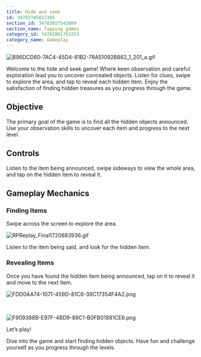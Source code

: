 ```yaml
---
title: Hide and seek
id: 34783745822105
section_id: 34783027542809
section_name: Tapping games
category_id: 34781881763353
category_name: Gameplay
---
```

![B96DCD60-7AC4-45D4-81B2-78A51092B862_1_201_a.gif](https://help.studycat.com/hc/article_attachments/34930712507545)


Welcome to the hide and seek game! Where keen observation and careful exploration lead you to uncover concealed objects. Listen for clues, swipe to explore the area, and tap to reveal each hidden item. Enjoy the satisfaction of finding hidden treasures as you progress through the game.


## Objective


The primary goal of the game is to find all the hidden objects announced. Use your observation skills to uncover each item and progress to the next level.


## Controls


Listen to the item being announced, swipe sideways to view the whole area, and tap on the hidden item to reveal it.


## Gameplay Mechanics


### Finding Items


Swipe across the screen to explore the area. 


![RPReplay_Final1720683936.gif](https://help.studycat.com/hc/article_attachments/34930712511513)


Listen to the item being said, and look for the hidden item.


### Revealing Items


Once you have found the hidden item being announced, tap on it to reveal it and move to the next item.


![FDD0AA74-1071-459D-81C6-39C17354F4A2.png](https://help.studycat.com/hc/article_attachments/34783745782809)


 


![F909388B-E97F-4BD9-89C1-B0FB01881CE6.png](https://help.studycat.com/hc/article_attachments/34783721841177)


Let’s play!


Dive into the game and start finding hidden objects. Have fun and challenge yourself as you progress through the levels.


